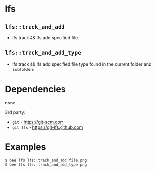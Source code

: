 lfs
===

`lfs::track_and_add`
--------------------
- lfs track && lfs add specified file

`lfs::track_and_add_type`
--------------------
- lfs track && lfs add specified file type found in the current folder and subfolders


Dependencies
============
none

3rd party:
- `git` - https://git-scm.com
- `git lfs` - https://git-lfs.github.com


Examples
========
```
$ bee lfs lfs::track_and_add file.png
$ bee lfs lfs::track_and_add_type png
```
